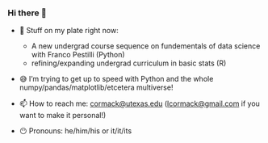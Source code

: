 ### Hi there 👋

- 🤔 Stuff on my plate right now:
    * A new undergrad course sequence on fundementals of data science with Franco Pestilli (Python)
    * refining/expanding undergrad curriculum in basic stats (R)

- 😅 I’m trying to get up to speed with Python and the whole numpy/pandas/matplotlib/etcetera multiverse!
- 📫 How to reach me: cormack@utexas.edu (lcormack@gmail.com if you want to make it personal!)
- 😶 Pronouns: he/him/his or it/it/its

<!--
**lkcormack/lkcormack** is a ✨ _special_ ✨ repository because its `README.md` (this file) appears on your GitHub profile.

Here are some ideas to get you started:



- 👯 I’m looking to collaborate on ...
- 🤔 I’m looking for help with ...
- 💬 Ask me about ...
- 📫 How to reach me: ...
- 😄 Pronouns: ...
- ⚡ Fun fact: ...
-->
